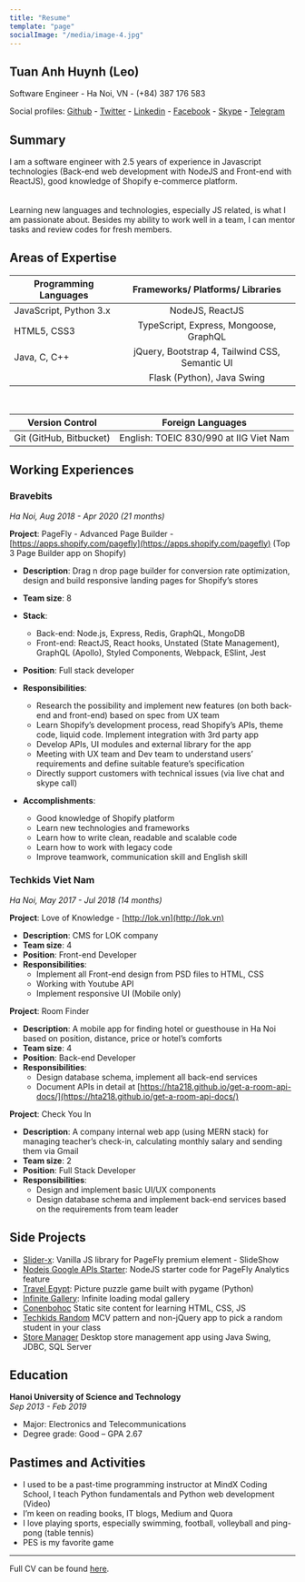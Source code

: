 ```yaml
---
title: "Resume"
template: "page"
socialImage: "/media/image-4.jpg"
---
```


## Tuan Anh Huynh (Leo)
Software Engineer - Ha Noi, VN - (+84) 387 176 583

Social profiles: [Github](https://github.com/hta218/) - [Twitter](https://twitter.com/hta218_/) - [Linkedin](https://www.linkedin.com/in/hta218) - [Facebook](https://facebook.com/hta218/) - [Skype](skype:huynhtuananh21895) - [Telegram](https://t.me/hta218/)

## Summary
I am a software engineer with 2.5 years of experience in Javascript technologies (Back-end web development with NodeJS and Front-end with ReactJS), good knowledge of Shopify e-commerce platform.
<br /><br />		
Learning new languages and technologies, especially JS related, is what I am passionate about. Besides my ability to work well in a team, I can mentor tasks and review codes for fresh members.

## Areas of Expertise
| Programming Languages        | Frameworks/ Platforms/ Libraries           
| ------------- |:-------------:
| JavaScript, Python 3.x      | NodeJS, ReactJS
| HTML5, CSS3      | TypeScript, Express, Mongoose, GraphQL      
| Java, C, C++ | jQuery, Bootstrap 4, Tailwind CSS, Semantic UI
|  | Flask (Python), Java Swing

<br />

| Version Control        | Foreign Languages
| ------------- |:-------------:
| Git (GitHub, Bitbucket) | English: TOEIC 830/990 at IIG Viet Nam


## Working Experiences

### Bravebits
_Ha Noi, Aug 2018 - Apr 2020 (21 months)_

__Project__: PageFly - Advanced Page Builder - [https://apps.shopify.com/pagefly](https://apps.shopify.com/pagefly) (Top 3 Page Builder app on Shopify)
- __Description__: Drag n drop page builder for conversion rate optimization, design and build responsive landing pages for Shopify’s stores
- __Team size__: 8
- __Stack__: 
  + Back-end: Node.js, Express, Redis, GraphQL, MongoDB
  + Front-end: ReactJS, React hooks, Unstated (State Management), GraphQL (Apollo), Styled Components, Webpack, ESlint, Jest

- __Position__: Full stack developer
- __Responsibilities__: 
  + Research the possibility and implement new features (on both back-end and front-end) based on spec from UX team
  + Learn Shopify’s development process, read Shopify’s APIs, theme code, liquid code. Implement integration with 3rd party app
  + Develop APIs, UI modules and external library for the app
  + Meeting with UX team and Dev team to understand users’ requirements and define suitable feature’s specification
  + Directly support customers with technical issues (via live chat and skype call)
- __Accomplishments__: 
  + Good knowledge of Shopify platform
  + Learn new technologies and frameworks
  + Learn how to write clean, readable and scalable code
  + Learn how to work with legacy code
  + Improve teamwork, communication skill and English skill

### Techkids Viet Nam
_Ha Noi, May 2017 - Jul 2018 (14 months)_

__Project__: Love of Knowledge - [http://lok.vn](http://lok.vn)
- __Description__: CMS for LOK company
- __Team size__: 4
- __Position__: Front-end Developer
- __Responsibilities__: 
  + Implement all Front-end design from PSD files to HTML, CSS
  + Working with Youtube API
  + Implement responsive UI (Mobile only)

__Project__: Room Finder
- __Description__: A mobile app for finding hotel or guesthouse in Ha Noi based on position, distance, price or hotel’s comforts
- __Team size__: 4
- __Position__: Back-end Developer
- __Responsibilities__: 
  + Design database schema, implement all back-end services 
  + Document APIs in detail at [https://hta218.github.io/get-a-room-api-docs/](https://hta218.github.io/get-a-room-api-docs/)

__Project__: Check You In
- __Description__: A company internal web app (using MERN stack) for managing teacher’s check-in, calculating monthly salary and sending them via Gmail
- __Team size__: 2
- __Position__: Full Stack Developer
- __Responsibilities__: 
  + Design and implement basic UI/UX components
  + Design database schema and implement back-end services based on the  requirements from team leader

## Side Projects
 - [Slider-x](https://www.npmjs.com/package/slider-x): Vanilla JS library for PageFly premium element - SlideShow
 - [Nodejs Google APIs Starter](https://github.com/hta218/nodejs-google-api-starter): NodeJS starter code for PageFly Analytics feature
 - [Travel Egypt](https://github.com/hta218/Travel_Egypt): Picture puzzle game built with pygame (Python)
 - [Infinite Gallery](https://github.com/hta218/infinite-gallery): Infinite loading modal gallery
 - [Conenbohoc](http://conenbohoc.herokuapp.com/) Static site content for learning HTML, CSS, JS
 - [Techkids Random](https://github.com/hta218/tk-random) MCV pattern and non-jQuery app to pick a random student in your class
 - [Store Manager](https://github.com/hta218/StoreManager) Desktop store management app using Java Swing, JDBC, SQL Server

 ## Education
 __Hanoi University of Science and Technology__
 <br/>
 _Sep 2013 - Feb 2019_
 - Major: Electronics and Telecommunications
 - Degree grade: Good – GPA 2.67

 ## Pastimes and Activities
 - I used to be a past-time programming instructor at MindX Coding School, I teach Python fundamentals and Python web development (Video)
 - I’m keen on reading books, IT blogs, Medium and Quora
 - I love playing sports, especially swimming, football, volleyball and ping-pong (table tennis)
 - PES is my favorite game

---
Full CV can be found [here](https://docs.google.com/document/d/18oX3iPu_sk4vWVLizhlD5z2LavbQ9b6Ry7-EP_qGvfg/edit#).
